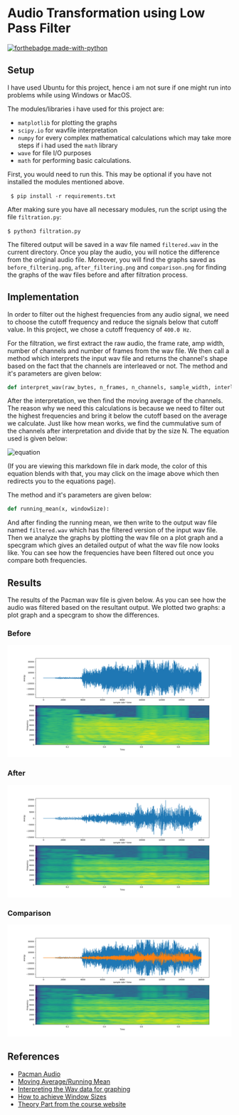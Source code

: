 # Audio Transformation using Low Pass Filter

[![forthebadge made-with-python](http://ForTheBadge.com/images/badges/made-with-python.svg)](https://www.python.org/)

## Setup

I have used Ubuntu for this project, hence i am not sure if one might run into problems while using Windows or MacOS.

The modules/libraries i have used for this project are:
- `matplotlib` for plotting the graphs
- `scipy.io` for wavfile interpretation
- `numpy` for every complex mathematical calculations which may take more steps if i had used the `math` library
- `wave` for file I/O purposes
- `math` for performing basic calculations.

First, you would need to run this. This may be optional if you have not installed the modules mentioned above.

` $ pip install -r requirements.txt`

After making sure you have all necessary modules, run the script using the file `filtration.py`:

`$ python3 filtration.py`
 
The filtered output will be saved in a wav file named `filtered.wav` in the current directory. Once you play the audio, you will notice the difference from the original audio file. Moreover, you will find the graphs saved as `before_filtering.png`, `after_filtering.png` and `comparison.png` for finding the graphs of the wav files before and after filtration process.

## Implementation

In order to filter out the highest frequencies from any audio signal, we need to choose the cutoff frequency and reduce the signals below that cutoff value. In this project, we chose a cutoff frequency of `400.0 Hz`.

For the filtration, we first extract the raw audio, the frame rate, amp width, number of channels and number of frames from the wav file. We then call a method which interprets the input wav file and returns the channel's shape based on the fact that the channels are interleaved or not. The method and it's parameters are given below:
```python
def interpret_wav(raw_bytes, n_frames, n_channels, sample_width, interleaved = True):
```
After the interpretation, we then find the moving average of the channels. The reason why we need this calculations is because we need to filter out the highest frequencies and bring it below the cutoff based on the average we calculate. Just like how mean works, we find the cummulative sum of the channels after interpretation and divide that by the size N. The equation used is given below:

![equation](https://wikimedia.org/api/rest_v1/media/math/render/svg/9662585f6a706ef68d22484389a861cbc67b21cc)

(If you are viewing this markdown file in dark mode, the color of this equation blends with that, you may click on the image above which then redirects you to the equations page).

The method and it's parameters are given below:
```python
def running_mean(x, windowSize):
```

And after finding the running mean, we then write to the output wav file named `filtered.wav` which has the filtered version of the input wav file. Then we analyze the graphs by plotting the wav file on a plot graph and a specgram which gives an detailed output of what the wav file now looks like. You can see how the frequencies have been filtered out once you compare both frequencies.


## Results

The results of the Pacman wav file is given below. As you can see how the audio was filtered based on the resultant output. We plotted two graphs: a plot graph and a specgram to show the differences.

### Before

![before_filtration](before_filtering.png)


### After

![after_filtration](after_filtering.png)

### Comparison

![comparison](comparison.png)


## References
- [Pacman Audio](https://www.wavsource.com/video_games/pac-man.htm)
- [Moving Average/Running Mean](https://en.wikipedia.org/wiki/Moving_average)
- [Interpreting the Wav data for graphing](http://stackoverflow.com/questions/2226853/interpreting-wav-data/2227174#2227174)
- [How to achieve Window Sizes](http://dsp.stackexchange.com/questions/9966/what-is-the-cut-off-frequency-of-a-moving-average-filter)
- [Theory Part from the course website](https://cmsc388v.gitlab.io/)
